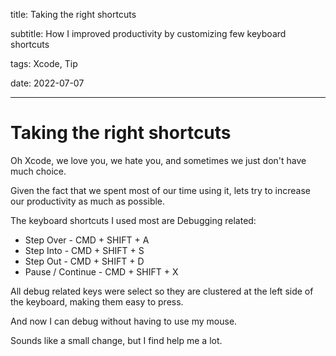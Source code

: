 title: Taking the right shortcuts

subtitle: How I improved productivity by customizing few keyboard shortcuts  

tags: Xcode, Tip

date: 2022-07-07

---

# Taking the right shortcuts

Oh Xcode, we love you, we hate you, and sometimes we just don't have much choice.

Given the fact that we spent most of our time using it, lets try to increase our productivity as much as possible.

The keyboard shortcuts I used most are Debugging related:

- Step Over - CMD + SHIFT + A 
- Step Into - CMD + SHIFT + S
- Step Out - CMD + SHIFT + D
- Pause / Continue - CMD + SHIFT + X

All debug related keys were select so they are clustered at the left side of the keyboard, making them easy to press.

And now I can debug without having to use my mouse.

Sounds like a small change, but I find help me a lot.







